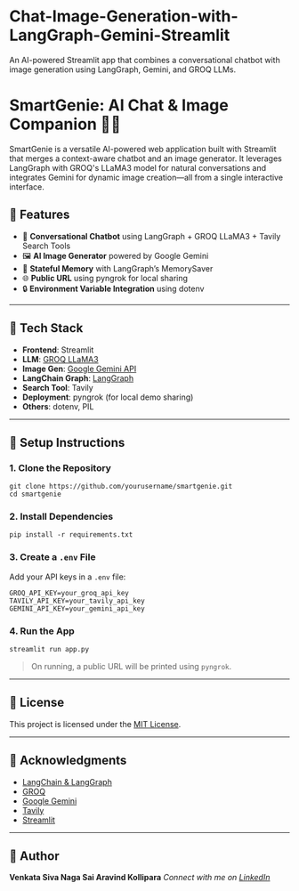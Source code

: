# Chat-Image-Generation-with-LangGraph-Gemini-Streamlit

An AI-powered Streamlit app that combines a conversational chatbot with image generation using LangGraph, Gemini, and GROQ LLMs.

# SmartGenie: AI Chat & Image Companion 🤖🎨

SmartGenie is a versatile AI-powered web application built with Streamlit that merges a context-aware chatbot and an image generator. It leverages LangGraph with GROQ's LLaMA3 model for natural conversations and integrates Gemini for dynamic image creation—all from a single interactive interface.

## 🚀 Features

- 💬 **Conversational Chatbot** using LangGraph + GROQ LLaMA3 + Tavily Search Tools
- 🖼️ **AI Image Generator** powered by Google Gemini
- 🔁 **Stateful Memory** with LangGraph’s MemorySaver
- 🌐 **Public URL** using pyngrok for local sharing
- 🔒 **Environment Variable Integration** using dotenv

---

## 🧰 Tech Stack

- **Frontend**: Streamlit
- **LLM**: [GROQ LLaMA3](https://groq.com/)
- **Image Gen**: [Google Gemini API](https://ai.google.dev/)
- **LangChain Graph**: [LangGraph](https://python.langchain.com/docs/langgraph/)
- **Search Tool**: Tavily
- **Deployment**: pyngrok (for local demo sharing)
- **Others**: dotenv, PIL

---

## 🔧 Setup Instructions

### 1. Clone the Repository

```
git clone https://github.com/yourusername/smartgenie.git
cd smartgenie
````

### 2. Install Dependencies

```
pip install -r requirements.txt
```

### 3. Create a `.env` File

Add your API keys in a `.env` file:

```env
GROQ_API_KEY=your_groq_api_key
TAVILY_API_KEY=your_tavily_api_key
GEMINI_API_KEY=your_gemini_api_key
```

### 4. Run the App

```bash
streamlit run app.py
```

> On running, a public URL will be printed using `pyngrok`.

---

## 📄 License

This project is licensed under the [MIT License](LICENSE).

---

## 🙌 Acknowledgments

* [LangChain & LangGraph](https://python.langchain.com/)
* [GROQ](https://groq.com/)
* [Google Gemini](https://ai.google.dev/)
* [Tavily](https://www.tavily.com/)
* [Streamlit](https://streamlit.io/)

---

## 🧠 Author

**Venkata Siva Naga Sai Aravind Kollipara**
*Connect with me on [LinkedIn](https://www.linkedin.com/in/aravind-kollipara/)*

